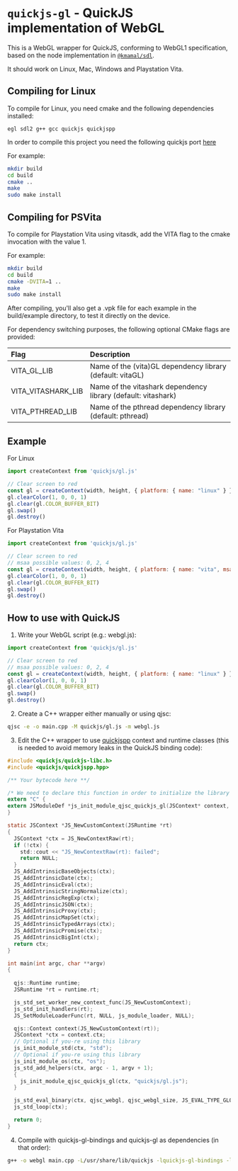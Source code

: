 # `quickjs-gl` - QuickJS implementation of WebGL

This is a WebGL wrapper for QuickJS, conforming to WebGL1 specification, based on the node implementation in [`@kmamal/sdl`](https://github.com/kmamal/node-sdl#readme).

It should work on Linux, Mac, Windows and Playstation Vita.

## Compiling for Linux

To compile for Linux, you need cmake and the following dependencies installed:
```
egl sdl2 g++ gcc quickjs quickjspp
```

In order to compile this project you need the following quickjs port [here](https://github.com/MrProcastinator/quickjs-vita)

For example:
```bash
mkdir build
cd build
cmake ..
make
sudo make install
```

## Compiling for PSVita

To compile for Playstation Vita using vitasdk, add the VITA flag to the cmake invocation with the value 1.

For example:
```bash
mkdir build
cd build
cmake -DVITA=1 ..
make
sudo make install
```
After compiling, you'll also get a .vpk file for each example in the build/example directory, to test it directly on the device.

For dependency switching purposes, the following optional CMake flags are provided:

| **Flag**        | **Description**
|:-------------------|:------------------------------------------
|VITA_GL_LIB         | Name of the (vita)GL dependency library (default: vitaGL)
|VITA_VITASHARK_LIB | Name of the vitashark dependency library (default: vitashark)
|VITA_PTHREAD_LIB | Name of the pthread dependency library (default: pthread)

## Example

For Linux

```js
import createContext from 'quickjs/gl.js'

// Clear screen to red
const gl = createContext(width, height, { platform: { name: "linux" } })
gl.clearColor(1, 0, 0, 1)
gl.clear(gl.COLOR_BUFFER_BIT)
gl.swap()
gl.destroy()
```

For Playstation Vita

```js
import createContext from 'quickjs/gl.js'

// Clear screen to red
// msaa possible values: 0, 2, 4
const gl = createContext(width, height, { platform: { name: "vita", msaa: 0 } })
gl.clearColor(1, 0, 0, 1)
gl.clear(gl.COLOR_BUFFER_BIT)
gl.swap()
gl.destroy()
```

## How to use with QuickJS

1. Write your WebGL script (e.g.: webgl.js):
```js
import createContext from 'quickjs/gl.js'

// Clear screen to red
// msaa possible values: 0, 2, 4
const gl = createContext(width, height, { platform: { name: "linux" } })
gl.clearColor(1, 0, 0, 1)
gl.clear(gl.COLOR_BUFFER_BIT)
gl.swap()
gl.destroy()
```

2. Create a C++ wrapper either manually or using qjsc:
```bash
qjsc -e -o main.cpp -M quickjs/gl.js -m webgl.js
```

3. Edit the C++ wrapper to use [quickjspp](https://github.com/ftk/quickjspp) context and runtime classes (this is needed to avoid memory leaks in the QuickJS binding code):
``` C
#include <quickjs/quickjs-libc.h>
#include <quickjs/quickjspp.hpp>

/** Your bytecode here **/

/* We need to declare this function in order to initialize the library */
extern "C" {
extern JSModuleDef *js_init_module_qjsc_quickjs_gl(JSContext* context, const char* name);
}

static JSContext *JS_NewCustomContext(JSRuntime *rt)
{
  JSContext *ctx = JS_NewContextRaw(rt);
  if (!ctx) { 
    std::cout << "JS_NewContextRaw(rt): failed";
    return NULL;
  }
  JS_AddIntrinsicBaseObjects(ctx);
  JS_AddIntrinsicDate(ctx);
  JS_AddIntrinsicEval(ctx);
  JS_AddIntrinsicStringNormalize(ctx);
  JS_AddIntrinsicRegExp(ctx);
  JS_AddIntrinsicJSON(ctx);
  JS_AddIntrinsicProxy(ctx);
  JS_AddIntrinsicMapSet(ctx);
  JS_AddIntrinsicTypedArrays(ctx);
  JS_AddIntrinsicPromise(ctx);
  JS_AddIntrinsicBigInt(ctx);
  return ctx;
}

int main(int argc, char **argv)
{
  
  qjs::Runtime runtime;
  JSRuntime *rt = runtime.rt;

  js_std_set_worker_new_context_func(JS_NewCustomContext);
  js_std_init_handlers(rt);
  JS_SetModuleLoaderFunc(rt, NULL, js_module_loader, NULL);

  qjs::Context context(JS_NewCustomContext(rt));
  JSContext *ctx = context.ctx;
  // Optional if you-re using this library
  js_init_module_std(ctx, "std");
  // Optional if you-re using this library
  js_init_module_os(ctx, "os");
  js_std_add_helpers(ctx, argc - 1, argv + 1);
  {
    js_init_module_qjsc_quickjs_gl(ctx, "quickjs/gl.js");
  }

  js_std_eval_binary(ctx, qjsc_webgl, qjsc_webgl_size, JS_EVAL_TYPE_GLOBAL);
  js_std_loop(ctx);

  return 0;
}
```

4. Compile with quickjs-gl-bindings and quickjs-gl as dependencies (in that order):
```bash
g++ -o webgl main.cpp -L/usr/share/lib/quickjs -lquickjs-gl-bindings -lquickjs -lEGL -lSDL2 -lpthread -lm -ldl
```
